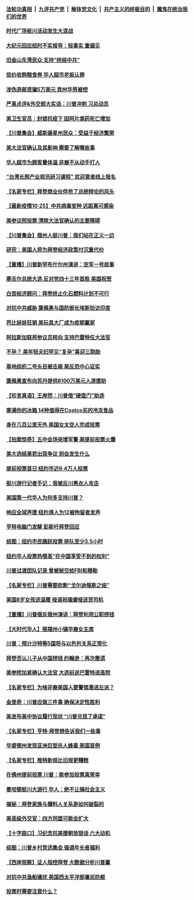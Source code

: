 

####  [法轮功真相](../../../../basic/blob/master/README.md?t=10261431) &nbsp;|&nbsp; [九评共产党](../../../../9ping.md/blob/master/README.md?t=10261431) &nbsp;|&nbsp; [解体党文化](../../../../jtdwh.md/blob/master/README.md?t=10261431)  &nbsp;|&nbsp; [共产主义的终极目的](../../../../gczydzjmd.md/blob/master/README.md?t=10261431) &nbsp;|&nbsp; [魔鬼在统治我们的世界](../../../../mgztzwmdsj.md/blob/master/README.md?t=10261431) 

#### [时代广场挺川活动发生大混战](../pages/nsc412/n12501910.md?t=10261431) 

#### [大纪元回应纽时不实报导：轻事实 重偏见](../pages/nsc412/n12501780.md?t=10261431) 

#### [旧金山东湾民众 支持“终结中共”](../pages/nsc412/n12501864.md?t=10261431) 

#### [低价收购粮食券 华人超市老板认罪](../pages/nsc412/n12501927.md?t=10261431) 

#### [涉伪造邮资骗5万美元 宾州华男被控](../pages/nsc412/n12501908.md?t=10261431) 

#### [严真点评&外交部大实话：川普冲刺 习总动员](../pages/nsc412/n12501734.md?t=10261431) 

#### [美卫生官员：封锁抗疫下 因阿片类药死亡增加](../pages/nsc412/n12501698.md?t=10261431) 

#### [【川普集会】威斯康星州民众：受益于经济繁荣](../pages/nsc412/n12501673.md?t=10261431) 

#### [美大法官确认及其影响 需要了解哪些事](../pages/nsc412/n12501456.md?t=10261431) 

#### [华人超市为顾客量体温 非裔不从动手打人](../pages/nsc412/n12501424.md?t=10261431) 

#### [“台湾长照产业视讯研习课程” 欢迎意者线上报名](../pages/nsc412/n12501255.md?t=10261431) 

#### [【名家专栏】拜登商业伙伴抢了总统辩论的风头](../pages/nsc412/n12500773.md?t=10261431) 

#### [【最新疫情10·25】中共病毒变种 远距离可感染](../pages/nsc412/n12485079.md?t=10261431) 

#### [美参议院投票 清除大法官确认的主要障碍](../pages/nsc412/n12501226.md?t=10261431) 

#### [【川普集会】俄州人挺川普：我们站在正义一边](../pages/nsc412/n12501190.md?t=10261431) 

#### [研究：美国人将为拜登经济政策付沉重代价](../pages/nsc412/n12500060.md?t=10261431) 

#### [【重播】川普新罕布什尔州演讲：空军一号故事](../pages/nsc412/n12500184.md?t=10261431) 

#### [塞舌尔总统大选 反对党四十三年首胜 美国祝贺](../pages/nsc412/n12501018.md?t=10261431) 

#### [白宫经济顾问：拜登终止化石燃料计划不可行](../pages/nsc412/n12500953.md?t=10261431) 

#### [对抗中共威胁 蓬佩奥与国防部长埃斯珀访印度](../pages/nsc412/n12500874.md?t=10261431) 

#### [芭比娃娃狂销 美玩具大厂成为疫期赢家](../pages/nsc412/n12500772.md?t=10261431) 

#### [阿拉斯加联邦参议员转向 支持巴雷特任大法官](../pages/nsc412/n12500910.md?t=10261431) 

#### [不孕？ 美年轻夫妇罕见“复孕”喜迎三胞胎](../pages/nsc412/n12500170.md?t=10261431) 

#### [基地组织二号头目被击毙 美反恐中心证实](../pages/nsc412/n12500768.md?t=10261431) 

#### [蓬佩奥宣布向苏丹提供8100万美元人道援助](../pages/nsc412/n12500646.md?t=10261431) 

#### [【珍言真语】王岸然：川普借“硬盘门”助选](../pages/nsc412/n12500415.md?t=10261431) 

#### [塞满你的冰箱 14种值得在Costco买的冷冻食品](../pages/nsc412/n12487817.md?t=10261431) 

#### [身在几百公里天外 美国女太空人完成投票](../pages/nsc412/n12500137.md?t=10261431) 

#### [【拍案惊奇】五中会场突增军警 美提前投票火爆](../pages/nsc412/n12499955.md?t=10261431) 

#### [美大选结果若出现争议 则会发生什么](../pages/nsc412/n12500002.md?t=10261431) 

#### [提前投票首日  纽约市近9.4万人投票](../pages/nsc412/n12500050.md?t=10261431) 

#### [挺川游行记者手记：我被反川黑衣人攻击](../pages/nsc412/n12495980.md?t=10261431) 

#### [美国第一代华人为何多支持川普？](../pages/nsc412/n12498520.md?t=10261431) 

#### [响应全球声援 纽约港人为12被拘留者发声](../pages/nsc412/n12499738.md?t=10261431) 

#### [亨特电脑门发酵 彭斯吁拜登回应](../pages/nsc412/n12499759.md?t=10261431) 

#### [组图：纽约市民踊跃投票 排队至少3.5小时](../pages/nsc412/n12499744.md?t=10261431) 

#### [纽约华人投票热情高“在中国享受不到的权利”](../pages/nsc412/n12499776.md?t=10261431) 

#### [川普过渡团队记录 曾被秘交给FBI和穆勒](../pages/nsc412/n12499734.md?t=10261431) 

#### [【名家专栏】川普需要砍断“戈尔迪俄斯之结”](../pages/nsc412/n12498940.md?t=10261431) 

#### [美国8岁女孩送温暖 哑语祝福聋哑送货司机](../pages/nsc412/n12498995.md?t=10261431) 

#### [【重播】川普俄亥俄州演讲：拜登利用公职捞钱](../pages/nsc412/n12499103.md?t=10261431) 

#### [【大时代华人】摇摆州小镇华裔女主席](../pages/nsc412/n12497597.md?t=10261431) 

#### [川普：预计沙特等5国将与以色列关系正常化](../pages/nsc412/n12499499.md?t=10261431) 

#### [拜登否认儿子从中国捞钱 约翰逊：再次撒谎](../pages/nsc412/n12499338.md?t=10261431) 

#### [美参院加紧确认大法官 大选前送巴雷特进高院](../pages/nsc412/n12499367.md?t=10261431) 

#### [【名家专栏】为啥非裔美国人要警惕激进左派？](../pages/nsc412/n12499028.md?t=10261431) 

#### [金里奇：川普应做三件事 确保决定性胜利](../pages/nsc412/n12499341.md?t=10261431) 

#### [美发布美中协议履行现状 “川普兑现了承诺”](../pages/nsc412/n12499298.md?t=10261431) 

#### [【名家专栏】亨特‧拜登想告诉我们一些事](../pages/nsc412/n12499016.md?t=10261431) 

#### [华盛顿州发现亚洲巨型杀人蜂巢 美国首例](../pages/nsc412/n12499155.md?t=10261431) 

#### [【名家专栏】推特新规比旧规更糟糕](../pages/nsc412/n12497096.md?t=10261431) 

#### [在佛州提前投票 川普：能参加投票真荣幸](../pages/nsc412/n12499173.md?t=10261431) 

#### [曼哈顿挺川大游行 华人：绝不让搞社会主义](../pages/nsc412/n12495020.md?t=10261431) 

#### [揭秘：拜登家族与爆料人关系是如何破裂的](../pages/nsc412/n12498279.md?t=10261431) 

#### [美高级外交官：四方同盟可能会扩大](../pages/nsc412/n12498992.md?t=10261431) 

#### [【十字路口】习纪念抗美援朝放狠话 六大动机](../pages/nsc412/n12498169.md?t=10261431) 

#### [组图：川普乡村竞选集会 强调年长者福利](../pages/nsc412/n12498680.md?t=10261431) 

#### [【西岸观察】证人指控拜登 大数据分析川普赢](../pages/nsc412/n12498447.md?t=10261431) 

#### [对抗中共渔船骚扰 美国西太平洋部署巡防舰](../pages/nsc412/n12498705.md?t=10261431) 

#### [投票时需要注意什么？](../pages/nsc412/n12498525.md?t=10261431) 


